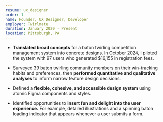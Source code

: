 ```yaml
---
resume: ux_designer
order: 1
name: Founder, UX Designer, Developer
employer: Twirlmate
duration: January 2020 - Present
location: Pittsburgh, PA
---
```


- **Translated broad concepts** for a baton twirling competition management system into concrete designs. In October 2024, I piloted the system with 97 users who generated $16,155 in registration fees.

- Surveyed 39 baton twirling community members on their win-tracking habits and preferences, then **performed quantitative and qualitative analyses** to inform narrow feature design decisions.

- Defined a **flexible, cohesive, and accessible design system** using atomic Figma components and styles.

- Identified opportunities to **insert fun and delight into the user experience.** For example, detailed illustrations and a spinning baton loading indicator that appears whenever a user submits a form.

